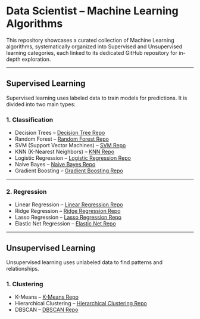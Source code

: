 # Data Scientist – Machine Learning Algorithms

This repository showcases a curated collection of Machine Learning algorithms, systematically organized into Supervised and Unsupervised learning categories, each linked to its dedicated GitHub repository for in-depth exploration.

---

## Supervised Learning
Supervised learning uses labeled data to train models for predictions. It is divided into two main types:

### 1. Classification
- Decision Trees – [Decision Tree Repo](https://github.com/Kesavika-abi/Decision-Tree-Repo)
- Random Forest – [Random Forest Repo](https://github.com/YourUsername/RandomForest)
- SVM (Support Vector Machines) – [SVM Repo](https://github.com/YourUsername/SVM)
- KNN (K-Nearest Neighbors) – [KNN Repo](https://github.com/YourUsername/KNN)
- Logistic Regression – [Logistic Regression Repo](https://github.com/YourUsername/LogisticRegression)
- Naive Bayes – [Naive Bayes Repo](https://github.com/YourUsername/NaiveBayes)
- Gradient Boosting – [Gradient Boosting Repo](https://github.com/YourUsername/GradientBoosting)

---

### 2. Regression
- Linear Regression – [Linear Regression Repo](https://github.com/YourUsername/LinearRegression)
- Ridge Regression – [Ridge Regression Repo](https://github.com/YourUsername/RidgeRegression)
- Lasso Regression – [Lasso Regression Repo](https://github.com/YourUsername/LassoRegression)
- Elastic Net Regression – [Elastic Net Repo](https://github.com/YourUsername/ElasticNet)

---

## Unsupervised Learning
Unsupervised learning uses unlabeled data to find patterns and relationships.

### 1. Clustering
- K-Means – [K-Means Repo](https://github.com/YourUsername/KMeans)
- Hierarchical Clustering – [Hierarchical Clustering Repo](https://github.com/YourUsername/HierarchicalClustering)
- DBSCAN – [DBSCAN Repo](https://github.com/YourUsername/DBSCAN)
